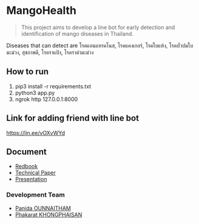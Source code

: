 # MangoHealth
>This project aims to develop a line bot for early detection and identification of mango diseases in Thailand. 

Diseases that can detect are โรคแอนแทรคโนส, โรคแคงเกอร์, โรคใบแห้ง, โรคบั่วปมใบมะม่วง, สุขภาพดี, โรคราแป้ง, โรคราดำมะม่วง

## How to run
1. pip3 install -r requirements.txt
2. python3 app.py
3. ngrok http 127.0.0.1:8000

## Link for adding friend with line bot
https://lin.ee/vOXvWYd

## Document
* [Redbook](https://docs.google.com/document/d/1tHw2VveexSM8IRR8rzJtViwg2BdTj3n7nvMDWSuOOXU/edit?usp=sharing)
* [Technical Paper](https://docs.google.com/document/d/1fbvNg52ynpI9OOTDDL6GlZgxExodJPYNvFToP6UxJBw/edit?usp=sharing)
* [Presentation](https://docs.google.com/presentation/d/1QU3AMQMbINzwm_AL4GINAnN6qiMQ5DEF-TwJDQt9kvU/edit?usp=sharing)

### Development Team
* [Panida OUNNAITHAM](https://github.com/PanidaOun)
* [Phakarat KHONGPHAISAN](https://github.com/pakarat044)

